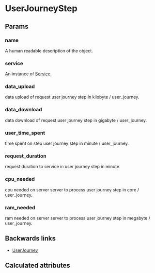 # UserJourneyStep

## Params

### name
A human readable description of the object.

### service
An instance of [Service](Service.md).

### data_upload
data upload of request user journey step in kilobyte / user_journey.

### data_download
data download of request user journey step in gigabyte / user_journey.

### user_time_spent
time spent on step user journey step in minute / user_journey.

### request_duration
request duration to service in user journey step in minute.

### cpu_needed
cpu needed on server server to process user journey step in core / user_journey.

### ram_needed
ram needed on server server to process user journey step in megabyte / user_journey.


## Backwards links

- [UserJourney](UserJourney.md)


## Calculated attributes
